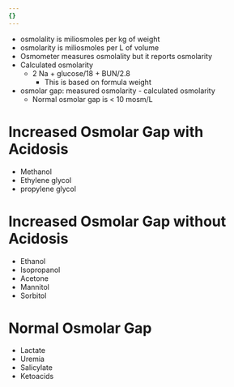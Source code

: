 ```yaml
---
{}
---
```

   
   
- osmolality is miliosmoles per kg of weight   
- osmolarity is miliosmoles per L of volume   
- Osmometer measures osmolality but it reports osmolarity   
- Calculated osmolarity   
    - 2 Na + glucose/18 + BUN/2.8   
        - This is based on formula weight   
- osmolar gap: measured osmolarity - calculated osmolarity   
	- Normal osmolar gap is < 10 mosm/L   
# Increased Osmolar Gap with Acidosis   
   
- Methanol   
- Ethylene glycol   
- propylene glycol   
# Increased Osmolar Gap without Acidosis   
   
- Ethanol   
- Isopropanol   
- Acetone   
- Mannitol   
- Sorbitol   
# Normal Osmolar Gap   
   
- Lactate   
- Uremia   
- Salicylate   
- Ketoacids